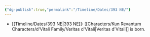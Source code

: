 ```yaml
---
{"dg-publish":true,"permalink":"/Timeline/Dates/393 NE/"}
---
```


 - [[Timeline/Dates/393 NE\|393 NE]]: [[Characters/Kun Revantum Characters/d'Vitali Family/Veritas d'Vitali\|Veritas d'Vitali]] is born. 
